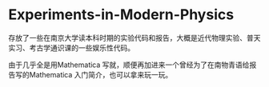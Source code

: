 # Experiments-in-Modern-Physics

存放了一些在南京大学读本科时期的实验代码和报告，大概是近代物理实验、普天实习、考古学通识课的一些娱乐性代码。

由于几乎全是用Mathematica 写就，顺便再加进来一个曾经为了在南物青语给报告写的Mathematica 入门简介，也可以拿来玩一玩。
